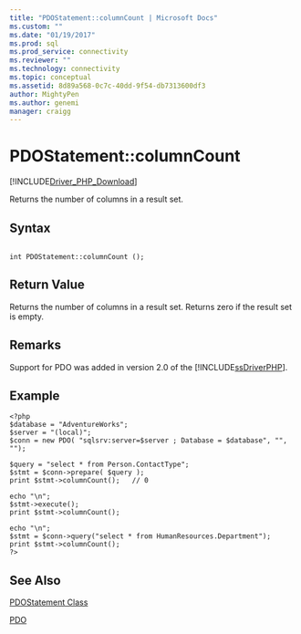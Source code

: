 ```yaml
---
title: "PDOStatement::columnCount | Microsoft Docs"
ms.custom: ""
ms.date: "01/19/2017"
ms.prod: sql
ms.prod_service: connectivity
ms.reviewer: ""
ms.technology: connectivity
ms.topic: conceptual
ms.assetid: 8d89a568-0c7c-40dd-9f54-db7313600df3
author: MightyPen
ms.author: genemi
manager: craigg
---
```

# PDOStatement::columnCount
[!INCLUDE[Driver_PHP_Download](../../includes/driver_php_download.md)]

Returns the number of columns in a result set.  
  
## Syntax  
  
```  
  
int PDOStatement::columnCount ();  
```  
  
## Return Value  
Returns the number of columns in a result set. Returns zero if the result set is empty.  
  
## Remarks  
Support for PDO was added in version 2.0 of the [!INCLUDE[ssDriverPHP](../../includes/ssdriverphp_md.md)].  
  
## Example  
  
```  
<?php  
$database = "AdventureWorks";  
$server = "(local)";  
$conn = new PDO( "sqlsrv:server=$server ; Database = $database", "", "");  
  
$query = "select * from Person.ContactType";  
$stmt = $conn->prepare( $query );  
print $stmt->columnCount();   // 0  
  
echo "\n";  
$stmt->execute();  
print $stmt->columnCount();  
  
echo "\n";  
$stmt = $conn->query("select * from HumanResources.Department");  
print $stmt->columnCount();  
?>  
```  
  
## See Also  
[PDOStatement Class](../../connect/php/pdostatement-class.md)

[PDO](http://php.net/manual/book.pdo.php)  
  
